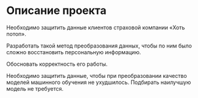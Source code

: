 # Описание проекта

Необходимо защитить данные клиентов страховой компании «Хоть потоп».

Разработать такой метод преобразования данных, чтобы по ним было сложно восстановить персональную информацию.

Обосновать корректность его работы.

Необходимо защитить данные, чтобы при преобразовании качество моделей машинного обучения не ухудшилось. Подбирать наилучшую модель не требуется.